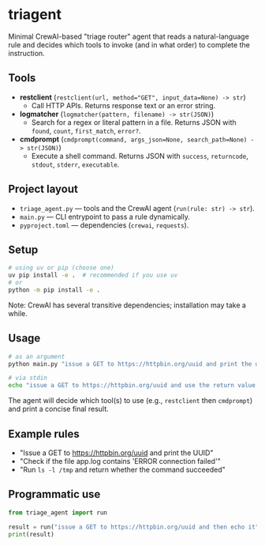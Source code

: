 # triagent

Minimal CrewAI-based "triage router" agent that reads a natural-language rule and decides which tools to invoke (and in what order) to complete the instruction.

## Tools

- **restclient** (`restclient(url, method="GET", input_data=None) -> str`)
  - Call HTTP APIs. Returns response text or an error string.
- **logmatcher** (`logmatcher(pattern, filename) -> str(JSON)`)
  - Search for a regex or literal pattern in a file. Returns JSON with `found`, `count`, `first_match`, `error?`.
- **cmdprompt** (`cmdprompt(command, args_json=None, search_path=None) -> str(JSON)`)
  - Execute a shell command. Returns JSON with `success`, `returncode`, `stdout`, `stderr`, `executable`.

## Project layout

- `triage_agent.py` — tools and the CrewAI agent (`run(rule: str) -> str`).
- `main.py` — CLI entrypoint to pass a rule dynamically.
- `pyproject.toml` — dependencies (`crewai`, `requests`).

## Setup

```bash
# using uv or pip (choose one)
uv pip install -e .  # recommended if you use uv
# or
python -m pip install -e .
```

Note: CrewAI has several transitive dependencies; installation may take a while.

## Usage

```bash
# as an argument
python main.py "issue a GET to https://httpbin.org/uuid and print the uuid"

# via stdin
echo "issue a GET to https://httpbin.org/uuid and use the return value to run a shell echo command" | python main.py
```

The agent will decide which tool(s) to use (e.g., `restclient` then `cmdprompt`) and print a concise final result.

## Example rules

- "Issue a GET to https://httpbin.org/uuid and print the UUID"
- "Check if the file app.log contains 'ERROR connection failed'"
- "Run `ls -l /tmp` and return whether the command succeeded"

## Programmatic use

```python
from triage_agent import run

result = run("issue a GET to https://httpbin.org/uuid and then echo it")
print(result)